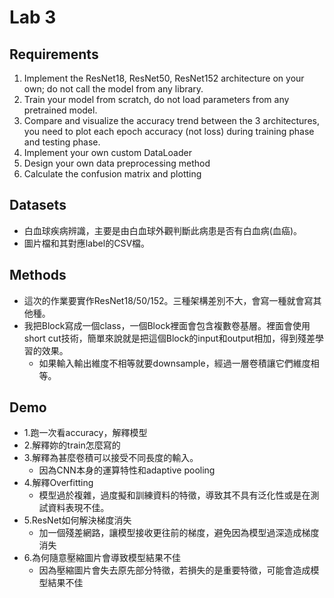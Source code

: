 # Lab 3
## Requirements
1. Implement the ResNet18, ResNet50, ResNet152 architecture on your own;
do not call the model from any library.
2. Train your model from scratch, do not load parameters from any
pretrained model.
3. Compare and visualize the accuracy trend between the 3 architectures, you
need to plot each epoch accuracy (not loss) during training phase and
testing phase.
4. Implement your own custom DataLoader
5. Design your own data preprocessing method
6. Calculate the confusion matrix and plotting 
## Datasets
- 白血球疾病辨識，主要是由白血球外觀判斷此病患是否有白血病(血癌)。
- 圖片檔和其對應label的CSV檔。
## Methods
- 這次的作業要實作ResNet18/50/152。三種架構差別不大，會寫一種就會寫其他種。
- 我把Block寫成一個class，一個Block裡面會包含複數卷基層。裡面會使用short cut技術，簡單來說就是把這個Block的input和output相加，得到殘差學習的效果。
    - 如果輸入輸出維度不相等就要downsample，經過一層卷積讓它們維度相等。

## Demo
- 1.跑一次看accuracy，解釋模型
- 2.解釋妳的train怎麼寫的
- 3.解釋為甚麼卷積可以接受不同長度的輸入。
    - 因為CNN本身的運算特性和adaptive pooling
- 4.解釋Overfitting
    - 模型過於複雜，過度擬和訓練資料的特徵，導致其不具有泛化性或是在測試資料表現不佳。
- 5.ResNet如何解決梯度消失
    - 加一個殘差網路，讓模型接收更往前的梯度，避免因為模型過深造成梯度消失
- 6.為何隨意壓縮圖片會導致模型結果不佳
    - 因為壓縮圖片會失去原先部分特徵，若損失的是重要特徵，可能會造成模型結果不佳
